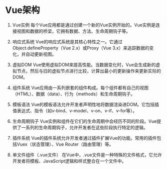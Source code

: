 # Vue架构

1. Vue实例
每个Vue应用都是通过创建一个新的Vue实例开始的。Vue实例是连接视图和数据的桥梁，它拥有数据、方法、生命周期钩子等。

2. 响应式系统
Vue的响应式系统是其核心特性之一。它通过Object.defineProperty（Vue 2.x）或Proxy（Vue 3.x）来追踪数据的变化，并自动更新视图。

3. 虚拟DOM
Vue使用虚拟DOM来提高性能。当数据变化时，Vue会生成新的虚拟节点，然后与旧的虚拟节点进行比较，计算出最小的更新操作来更新实际的DOM。

4. 组件系统
Vue应用由一系列嵌套的组件构成。每个组件都有自己的视图（HTML）、数据（data）、行为（methods）和生命周期钩子。

5. 模板语法
Vue的模板语法允许开发者声明性地将数据渲染进DOM。它包括插值表达式、指令（如v-bind、v-model、v-on、v-if、v-for等）。

6. 生命周期钩子
Vue实例和组件在它们的生命周期中会经历不同的阶段。Vue提供了一系列的生命周期钩子，允许开发者在这些阶段执行特定的逻辑。

7. 插件系统
Vue的插件系统允许开发者通过插件扩展Vue的功能。常用的插件包括Vuex（状态管理）、Vue Router（路由管理）等。

8. 单文件组件（.vue文件）
在Vue中，.vue文件是一种特殊的文件格式，它允许开发者将模板、JavaScript逻辑和样式整合在一个文件中。
